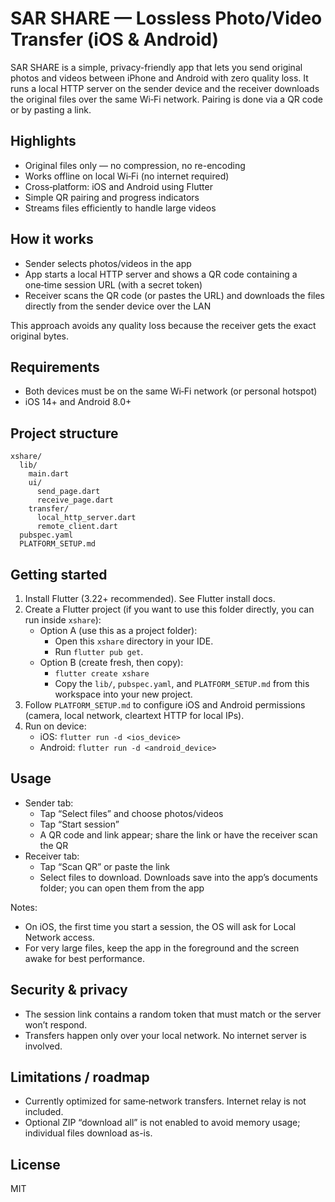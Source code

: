 # SAR SHARE — Lossless Photo/Video Transfer (iOS & Android)

SAR SHARE is a simple, privacy-friendly app that lets you send original photos and videos between iPhone and Android with zero quality loss. It runs a local HTTP server on the sender device and the receiver downloads the original files over the same Wi‑Fi network. Pairing is done via a QR code or by pasting a link.

## Highlights
- Original files only — no compression, no re-encoding
- Works offline on local Wi‑Fi (no internet required)
- Cross‑platform: iOS and Android using Flutter
- Simple QR pairing and progress indicators
- Streams files efficiently to handle large videos

## How it works
- Sender selects photos/videos in the app
- App starts a local HTTP server and shows a QR code containing a one‑time session URL (with a secret token)
- Receiver scans the QR code (or pastes the URL) and downloads the files directly from the sender device over the LAN

This approach avoids any quality loss because the receiver gets the exact original bytes.

## Requirements
- Both devices must be on the same Wi‑Fi network (or personal hotspot)
- iOS 14+ and Android 8.0+

## Project structure
```
xshare/
  lib/
    main.dart
    ui/
      send_page.dart
      receive_page.dart
    transfer/
      local_http_server.dart
      remote_client.dart
  pubspec.yaml
  PLATFORM_SETUP.md
```

## Getting started
1) Install Flutter (3.22+ recommended). See Flutter install docs.
2) Create a Flutter project (if you want to use this folder directly, you can run inside `xshare`):
   - Option A (use this as a project folder):
     - Open this `xshare` directory in your IDE.
     - Run `flutter pub get`.
   - Option B (create fresh, then copy):
     - `flutter create xshare`
     - Copy the `lib/`, `pubspec.yaml`, and `PLATFORM_SETUP.md` from this workspace into your new project.
3) Follow `PLATFORM_SETUP.md` to configure iOS and Android permissions (camera, local network, cleartext HTTP for local IPs).
4) Run on device:
   - iOS: `flutter run -d <ios_device>`
   - Android: `flutter run -d <android_device>`

## Usage
- Sender tab:
  - Tap “Select files” and choose photos/videos
  - Tap “Start session”
  - A QR code and link appear; share the link or have the receiver scan the QR
- Receiver tab:
  - Tap “Scan QR” or paste the link
  - Select files to download. Downloads save into the app’s documents folder; you can open them from the app

Notes:
- On iOS, the first time you start a session, the OS will ask for Local Network access.
- For very large files, keep the app in the foreground and the screen awake for best performance.

## Security & privacy
- The session link contains a random token that must match or the server won’t respond.
- Transfers happen only over your local network. No internet server is involved.

## Limitations / roadmap
- Currently optimized for same‑network transfers. Internet relay is not included.
- Optional ZIP “download all” is not enabled to avoid memory usage; individual files download as-is.

## License
MIT